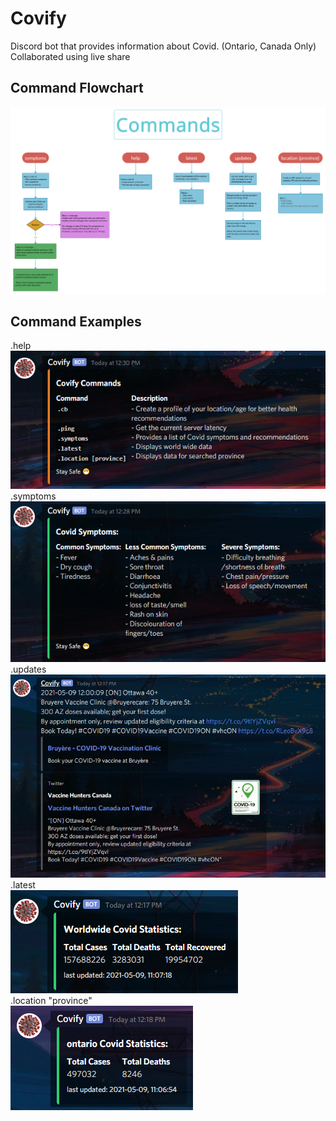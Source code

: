 # Covify
Discord bot that provides information about Covid. (Ontario, Canada Only)  
Collaborated using live share

## Command Flowchart  
![alt text](https://github.com/Linja82/Covify/blob/main/Images/Covify%20Command%20Flow%20Chart.png)  

## Command Examples
.help  
![alt text](https://github.com/Linja82/Covify/blob/main/Images/Help.png)  
.symptoms  
![alt text](https://github.com/Linja82/Covify/blob/main/Images/Symptoms.png)  
.updates  
![alt text](https://github.com/Linja82/Covify/blob/main/Images/Updates.png)  
.latest  
![alt text](https://github.com/Linja82/Covify/blob/main/Images/Latest.png)  
.location "province"  
![alt text](https://github.com/Linja82/Covify/blob/main/Images/Location.png)  
